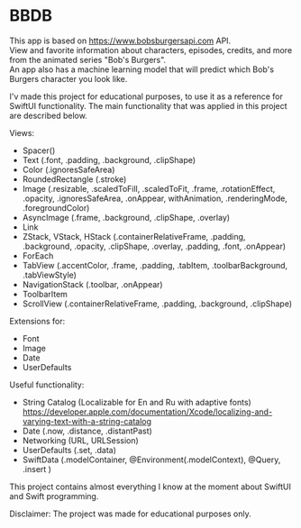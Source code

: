 
# BBDB
This app is based on https://www.bobsburgersapi.com API.\
View and favorite information about characters, episodes, credits, and more from the animated series "Bob's Burgers".\
An app also has a machine learning model that will predict which Bob's Burgers character you look like.

I'v made this project for educational purposes, to use it as a reference for SwiftUI functionality.
The main functionality that was applied in this project are described below.

Views:
- Spacer()
- Text (.font, .padding, .background, .clipShape)
- Color (.ignoresSafeArea)
- RoundedRectangle (.stroke)
- Image (.resizable, .scaledToFill, .scaledToFit, .frame, .rotationEffect, .opacity, .ignoresSafeArea, .onAppear, withAnimation, .renderingMode, .foregroundColor)
- AsyncImage (.frame, .background, .clipShape, .overlay)
- Link
- ZStack, VStack, HStack (.containerRelativeFrame, .padding, .background, .opacity, .clipShape, .overlay, .padding, .font, .onAppear)
- ForEach
- TabView (.accentColor, .frame, .padding, .tabItem, .toolbarBackground, .tabViewStyle)
- NavigationStack (.toolbar, .onAppear)
- ToolbarItem
- ScrollView (.containerRelativeFrame, .padding, .background, .clipShape)

Extensions for:
- Font
- Image
- Date
- UserDefaults

Useful functionality:
- String Catalog (Localizable for En and Ru with adaptive fonts)\
 https://developer.apple.com/documentation/Xcode/localizing-and-varying-text-with-a-string-catalog
- Date (.now, .distance, .distantPast)
- Networking (URL, URLSession)
- UserDefaults (.set, .data)
- SwiftData (.modelContainer, @Environment(\.modelContext), @Query, .insert )

This project contains almost everything I know at the moment about SwiftUI and Swift programming.

Disclaimer:
The project was made for educational purposes only.
